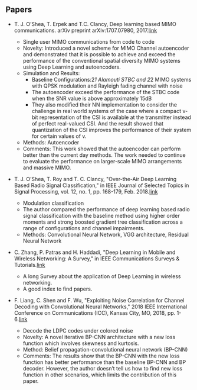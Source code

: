 ## Papers
* T. J. O’Shea, T. Erpek and T.C. Clancy, Deep learning based MIMO communications. arXiv preprint arXiv:1707.07980, 2017.[link](https://arxiv.org/abs/1707.07980)
  * Single user MIMO communications from code to code
  * Novelty: Introduced a novel scheme for MIMO Channel autoencoder and demonstrated that it is possible to achieve and exceed the performance of the conventional spatial diversity MIMO systems using Deep Learning and autoencoders.
  * Simulation and Results:
    * Baseline Configurations:2*1 Alamouti STBC and 2*2 MIMO systems with QPSK modulation and Rayleigh fading channel with noise
    * The autoencoder exceed the performance of the STBC code when the SNR value is above approximately 15dB
    * They also modified their NN implementation to consider the challenge in real world systems of the case where a compact v-bit representation of the CSI is available at the transmitter instead of perfect real-valued CSI. And the result showed that quantization of the CSI improves the performance of their system for certain values of v.
  * Methods: Autoencoder
  * Comments: This work showed that the autoencoder can perform better than the current day methods. The work needed to continue to evaluate the performance on larger-scale MIMO arrangements and massive MIMO.

* T. J. O’Shea, T. Roy and T. C. Clancy, "Over-the-Air Deep Learning Based Radio Signal Classification," in IEEE Journal of Selected Topics in Signal Processing, vol. 12, no. 1, pp. 168-179, Feb. 2018.[link](https://ieeexplore.ieee.org/document/8267032)
  * Modulation classification
  * The author compared the performance of deep learning based radio signal classification with the baseline method using higher order moments and strong boosted gradient tree classification across a range of configurations and channel impairments.
  * Methods: Convolutional Neural Network, VGG architecture, Residual Neural Network

* C. Zhang, P. Patras and H. Haddadi, "Deep Learning in Mobile and Wireless Networking: A Survey," in IEEE Communications Surveys & Tutorials.[link](https://ieeexplore.ieee.org/document/8666641)
  * A long Survey about the application of Deep Learning in wireless networking.
  * A good index to find papers.
  
* F. Liang, C. Shen and F. Wu, "Exploiting Noise Correlation for Channel Decoding with Convolutional Neural Networks," 2018 IEEE International Conference on Communications (ICC), Kansas City, MO, 2018, pp. 1-6.[link](https://ieeexplore.ieee.org/document/8422290)
  * Decode the LDPC codes under colored noise
  * Novelty: A novel iterative BP-CNN architecture with a new loss function which involves skewness and kurtosis.
  * Method: Belief propagation-convolutional neural network (BP-CNN)
  * Comments: The results show that the BP-CNN with the new loss function has better performance than the baseline BP-CNN and BP decoder. However, the author doesn’t tell us how to find new loss function in other scenarios, which limits the contribution of this paper.
